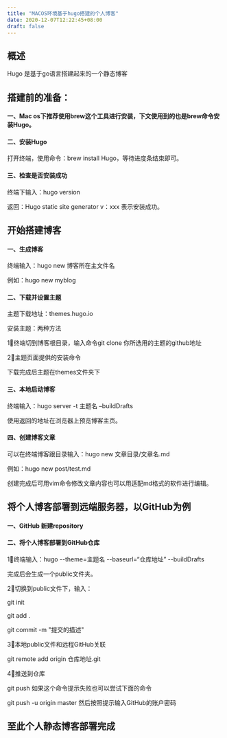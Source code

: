 ```yaml
---
title: "MACOS环境基于hugo搭建的个人博客"
date: 2020-12-07T12:22:45+08:00
draft: false
---
```


## 概述

Hugo 是基于go语言搭建起来的一个静态博客



## 搭建前的准备：

#### 一、Mac os下推荐使用brew这个工具进行安装，下文使用到的也是brew命令安装Hugo。



#### 二、安装Hugo

打开终端，使用命令：brew install Hugo，等待进度条结束即可。



#### 三、检查是否安装成功

终端下输入：hugo version

返回：Hugo static site generator v：xxx   表示安装成功。



## 开始搭建博客

#### 一、生成博客

终端输入：hugo new 博客所在主文件名

例如：hugo new myblog



#### 二、下载并设置主题

主题下载地址：themes.hugo.io

安装主题：两种方法

1⃣️终端切到博客根目录，输入命令git clone 你所选用的主题的github地址

2⃣️主题页面提供的安装命令

下载完成后主题在themes文件夹下

 

#### 三、本地启动博客

终端输入：hugo server -t 主题名 –buildDrafts

使用返回的地址在浏览器上预览博客主页。



#### 四、创建博客文章

可以在终端博客跟目录输入：hugo new 文章目录/文章名.md

例如：hugo new post/test.md

创建完成后可用vim命令修改文章内容也可以用适配md格式的软件进行编辑。



## 将个人博客部署到远端服务器，以GitHub为例

#### 一、GitHub 新建repository

#### 二、将个人博客部署到GitHub仓库

1⃣️终端输入：hugo --theme=主题名 --baseurl=“仓库地址” --buildDrafts

完成后会生成一个public文件夹。

2⃣️切换到public文件下，输入：

git init

git add .

git commit -m "提交的描述"

3⃣️本地public文件和远程GitHub关联

git remote add origin 仓库地址.git

4⃣️推送到仓库

git push 如果这个命令提示失败也可以尝试下面的命令

git push -u origin master 然后按照提示输入GitHub的账户密码



## 至此个人静态博客部署完成






